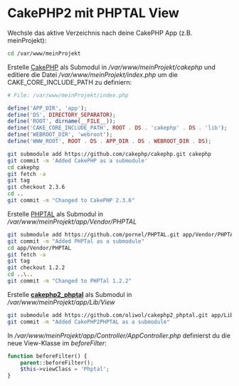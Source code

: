 # CakePHP2 mit PHPTAL View

Wechsle das aktive Verzeichnis nach deine CakePHP App (z.B. meinProjekt):

```bash
cd /var/www/meinProjekt
```

Erstelle [CakePHP](https://github.com/cakephp/cakephp) als Submodul in */var/www/meinProjekt/cakephp* und editiere die Datei */var/www/meinProjekt/index.php* um die CAKE_CORE_INCLUDE_PATH zu definiern:

```php
# File: /var/www/meinProjekt/index.php

define('APP_DIR', 'app');
define('DS', DIRECTORY_SEPARATOR);
define('ROOT', dirname(__FILE__));
define('CAKE_CORE_INCLUDE_PATH', ROOT . DS . 'cakephp' . DS . 'lib');
define('WEBROOT_DIR', 'webroot');
define('WWW_ROOT', ROOT . DS . APP_DIR . DS . WEBROOT_DIR . DS);
```

```bash
git submodule add https://github.com/cakephp/cakephp.git cakephp
git commit -m 'Added CakePHP as a submodule'
cd cakephp
git fetch -a
git tag
git checkout 2.3.6
cd ..
git commit -m "Changed to CakePHP 2.3.6"
```

Erstelle [PHPTAL](https://github.com/pornel/PHPTAL.git) als Submodul in */var/www/meinProjekt/app/Vendor/PHPTAL*

```bash
git submodule add https://github.com/pornel/PHPTAL.git app/Vendor/PHPTAL
git commit -m "Added PHPTal as a submodule"
cd app/Vendor/PHPTAL
git fetch -a
git tag
git checkout 1.2.2
cd ..\..
git commit -m "Changed to PHPTal 1.2.2"
```

Erstelle **[cakephp2_phptal](https://github.com/oliwol/cakephp2_phptal)** als Submodul in */var/www/meinProjekt/app/Lib/View*

```bash
git submodule add https://github.com/oliwol/cakephp2_phptal.git app/Lib/View
git commit -m "Added CakePHP2PHPTAL as a submodule"
```

In */var/www/meinProjekt/app/Controller/AppController.php* definierst du die neue View-Klasse im *beforeFilter*:

```php
function beforeFilter() {
    parent::beforeFilter();
    $this->viewClass = 'Phptal';
}
```
